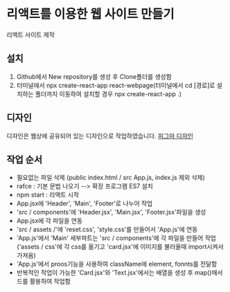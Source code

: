 # 리액트를 이용한 웹 사이트 만들기
리액트 사이트 제작

## 설치
1. Github에서 New repository를 생성 후 Clone폴더를 생성함
2. 터미널에서 npx create-react-app react-webpage(터미널에서 cd [경로]로 설치하는 폴더까지 이동하여 설치할 경우 npx create-react-app .)

## 디자인
디자인은 웹상에 공유되어 있는 디자인으로 작업하였습니다. [피그마 디자인](https://www.figma.com/file/OJQy83tbMpYRMV2rLjg2fL/%EA%B0%9C%EC%9D%B8%EC%9E%91%EC%97%85?type=design&node-id=91%3A245&mode=design&t=ZgRkSeoRKjF6rmp3-1)

## 작업 순서
- 필요없는 파일 삭제
(public index.html / src App.js, index.js 제외 삭제)
- rafce : 기본 문법 나오기 --> 확장 프로그램 ES7 설치
- npm start : 리액트 시작
- App.jsx에 'Header', 'Main', 'Footer'로 나누어 작업
- 'src / components'에 'Header.jsx', 'Main.jsx', 'Footer.jsx'파일을 생성
- App.jsx에 각 파일을 연동
- 'src / assets /'에 'reset.css', 'style.css'를 만들어서 'App.js'에 연동
- 'App.js'에서 'Main' 세부파트는 'src / components'에 각 파일을 만들어 작업('assets / css'에 각 css를 옮기고 'card.jsx'에 이미지를 불러올때 import시켜서 가져옴)
- 'App.js'에서 proos기능을 사용하여 className에 element, fonnts를 전달함
- 반복적인 작업이 가능한 'Card.jsx'와 'Text.jsx'에서는 배열을 생성 후 map()매서드를 활용하여 작업함